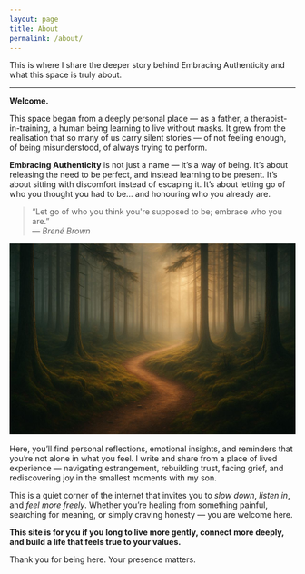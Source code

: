 ```yaml
---
layout: page
title: About
permalink: /about/
---
```


This is where I share the deeper story behind Embracing Authenticity and what this space is truly about.

---

**Welcome.**

This space began from a deeply personal place — as a father, a therapist-in-training, a human being learning to live without masks. It grew from the realisation that so many of us carry silent stories — of not feeling enough, of being misunderstood, of always trying to perform.

**Embracing Authenticity** is not just a name — it’s a way of being. It’s about releasing the need to be perfect, and instead learning to be present. It’s about sitting with discomfort instead of escaping it. It’s about letting go of who you thought you had to be… and honouring who you already are.

> “Let go of who you think you're supposed to be; embrace who you are.”  
> — *Brené Brown*

![Path through a quiet forest](/assets/images/about-journey-optimized.jpg)

Here, you’ll find personal reflections, emotional insights, and reminders that you’re not alone in what you feel. I write and share from a place of lived experience — navigating estrangement, rebuilding trust, facing grief, and rediscovering joy in the smallest moments with my son.

This is a quiet corner of the internet that invites you to _slow down_, _listen in_, and _feel more freely_. Whether you’re healing from something painful, searching for meaning, or simply craving honesty — you are welcome here.

**This site is for you if you long to live more gently, connect more deeply, and build a life that feels true to your values.**

Thank you for being here. Your presence matters.
